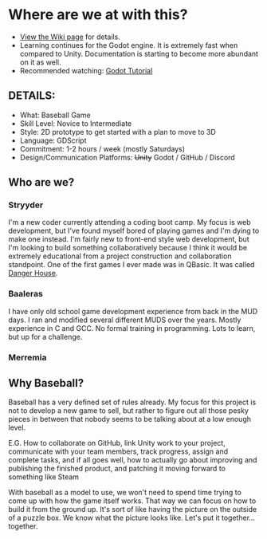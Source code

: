 # Where are we at with this?
- [View the Wiki page](https://github.com/knights-of-balmoral/2D-Baseball/wiki) for details.
- Learning continues for the Godot engine. It is extremely fast when compared to Unity. Documentation is starting to become more abundant on it as well.
- Recommended watching: [Godot Tutorial](https://www.youtube.com/watch?v=Mc13Z2gboEk&list=PLhqJJNjsQ7KF0o0ke_CA2QlqK8BxQNSFS)

## DETAILS:

- What: Baseball Game
- Skill Level: Novice to Intermediate
- Style: 2D prototype to get started with a plan to move to 3D
- Language: GDScript
- Commitment: 1-2 hours / week (mostly Saturdays)
- Design/Communication Platforms: <s>Unity</s> Godot / GitHub / Discord

## Who are we?

### Stryyder

I'm a new coder currently attending a coding boot camp. My focus is web development, but I've found myself bored of playing games and I'm dying to make one instead. I'm fairly new to front-end style web development, but I'm looking to build something collaboratively because I think it would be extremely educational from a project construction and collaboration standpoint. One of the first games I ever made was in QBasic. It was called [Danger House](https://github.com/Stryyder/Danger-House).

### Baaleras

I have only old school game development experience from back in the MUD days. I ran and modified several different MUDS over the years. Mostly experience in C and GCC. No formal training in programming. Lots to learn, but up for a challenge.

### Merremia

## Why Baseball?

Baseball has a very defined set of rules already. My focus for this project is not to develop a new game to sell, but rather to figure out all those pesky pieces in between that nobody seems to be talking about at a low enough level.

E.G. How to collaborate on GitHub, link Unity work to your project, communicate with your team members, track progress, assign and complete tasks, and if all goes well, how to actually go about improving and publishing the finished product, and patching it moving forward to something like Steam

With baseball as a model to use, we won't need to spend time trying to come up with how the game itself works. That way we can focus on how to build it from the ground up. It's sort of like having the picture on the outside of a puzzle box. We know what the picture looks like. Let's put it together... together.

